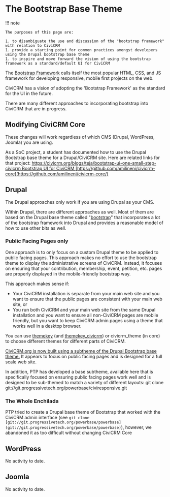 # The Bootstrap Base Theme

!!! note

    The purposes of this page are:

    1. to disambiguate the use and discussion of the "bootstrap framework" with relation to CiviCRM
    1. provide a starting point for common practices amongst developers using the Drupal bootstrap base theme
    1. to inspire and move forward the vision of using the bootstrap framework as a standard/default UI for CiviCRM

The [Bootstrap Framework](http://getbootstrap.com/) calls itself the most popular HTML, CSS, and JS framework for developing responsive, mobile first projects on the web.

CiviCRM has a vision of adopting the 'Bootstrap Framework' as the standard for the UI in the future.

There are many different approaches to incorporating bootstrap into CiviCRM that are in progress.

## Modifying CiviCRM Core

These changes will work regardless of which CMS (Drupal, WordPress, Joomla) you are using.

As a SoC project, a student has documented how to use the Drupal Bootstrap base theme for a Drupal/CiviCRM site. Here are related links for that project:
[https://civicrm.org/blogs/teja/bootstrap-ui-one-small-step-civicrm
](https://civicrm.org/blogs/teja/bootstrap-ui-one-small-step-civicrm)[Bootstrap UI for CiviCRM
](https://wiki.civicrm.org/confluence/display/CRMDOC/Bootstrap+UI+for+CiviCRM)[https://github.com/amilineni/civicrm-core](https://github.com/amilineni/civicrm-core/)

## Drupal

The Drupal approaches only work if you are using Drupal as your CMS.

Within Drupal, there are different approaches as well. Most of them are based on the Drupal base theme called "[bootstrap](https://www.drupal.org/project/bootstrap)" that incorporates a lot of the bootstrap framework into Drupal and provides a reasonable model of how to use other bits as well.

### Public Facing Pages only

One approach is to only focus on a custom Drupal theme to be applied to public facing pages. This approach makes no effort to use the bootstrap theme to display the administrative screens of CiviCRM. Instead, it focuses on ensuring that your contribution, membership, event, petition, etc. pages are properly displayed in the mobile-friendly bootstrap way.

This approach makes sense if:

* Your CiviCRM installation is separate from your main web site and you want to ensure that the public pages are consistent with your main web site, or
* You run both CiviCRM and your main web site from the same Drupal installation and you want to ensure all non-CiviCRM pages are mobile friendly, but you want to keep CiviCRM admin pages using a theme that works well in a desktop browser.

You can use [themekey](https://www.drupal.org/project/themekey) (and [themekey_civicrm](https://www.drupal.org/project/themekey_civicrm)) or civicrm_theme (in core) to choose different themes for different parts of CiviCRM.

[CiviCRM.org is now built using a subtheme of the Drupal Bootstrap base theme.](https://github.com/civicrm/civicrm-website-org/tree/master/drupal/sites/all/themes/civicrm_bootstrap) It appears to focus on public facing pages and is designed for a full scale web site.

In addition, PTP has developed a base subtheme, available here that is specifically focused on ensuring public facing pages work well and is designed to be sub-themed to match a variety of different layouts: git clone git://git.progressivetech.org/powerbase/civiresponsive.git

### The Whole Enchilada

PTP tried to create a Drupal base theme of Bootstrap that worked with the CiviCRM admin interface (see `git clone [git://git.progressivetech.org/powerbase/powerbase](git://git.progressivetech.org/powerbase/powerbase)`), however, we abandoned it as too difficult without changing CiviCRM Core

## WordPress

No activity to date.

## Joomla

No activity to date.